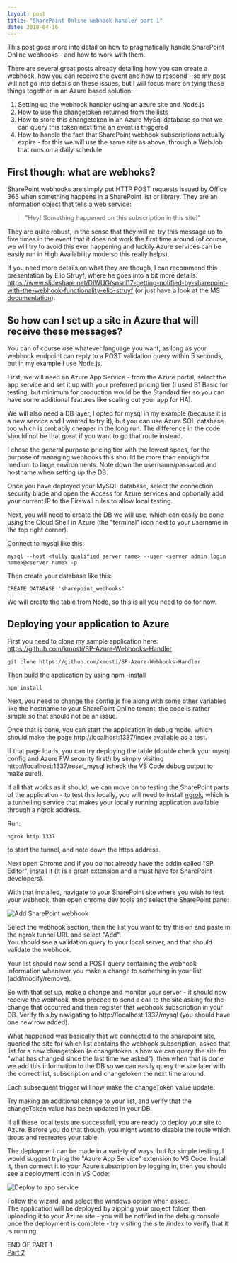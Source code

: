 ```yaml
---
layout: post
title: "SharePoint Online webhook handler part 1"
date: 2018-04-16
---
```


This post goes more into detail on how to pragmatically handle SharePoint Online webhooks - and how to work with them.

There are several great posts already detailing how you can create a webhook, how you can receive the event and how to respond - so my post will not go into details on these issues, but I will focus more on tying these things together in an Azure based solution:

1. Setting up the webhook handler using an azure site and Node.js
2. How to use the changetoken returned from the lists
3. How to store this changetoken in an Azure MySql database so that we can query this token next time an event is triggered
4. How to handle the fact that SharePoint webhook subscriptions actually expire - for this we will use the same site as above, through a WebJob that runs on a daily schedule

## First though: what are webhoks?

SharePoint webhooks are simply put HTTP POST requests issued by Office 365 when something happens in a SharePoint list or library. They are an information object that tells a web service:

>"Hey! Something happened on this subscription in this site!"

They are quite robust, in the sense that they will re-try this message up to five times in the event that it does not work the first time around (of course, we will try to avoid this ever happening and luckily Azure services can be easily run in High Availability mode so this really helps).

If you need more details on what they are though, I can recommend this presentation by Elio Struyf, where he goes into a bit more details: https://www.slideshare.net/DIWUG/spsnl17-getting-notified-by-sharepoint-with-the-webhook-functionality-elio-struyf (or just have a look at the MS [documentation](https://docs.microsoft.com/en-us/sharepoint/dev/apis/webhooks/overview-sharepoint-webhooks)).

## So how can I set up a site in Azure that will receive these messages?

You can of course use whatever language you want, as long as your webhook endpoint can reply to a POST validation query within 5 seconds, but in my example I use Node.js.

First, we will need an Azure App Service - from the Azure portal, select the app service and set it up with your preferred pricing tier (I used B1 Basic for testing, but minimum for production would be the Standard tier so you can have some additional features like scaling out your app for HA).

We will also need a DB layer, I opted for mysql in my example (because it is a new service and I wanted to try it), but you can use Azure SQL database too which is probably cheaper in the long run. The difference in the code should not be that great if you want to go that route instead.

I chose the general purpose pricing tier with the lowest specs, for the purpose of managing webhooks this should be more than enough for medium to large environments. Note down the username/password and hostname when setting up the DB.

Once you have deployed your MySQL database, select the connection security blade and  open the Access for Azure services and optionally add your current IP to the Firewall rules to allow local testing.

Next, you will need to create the DB we will use, which can easily be done using the Cloud Shell in Azure (the "terminal" icon next to your username in the top right corner).

Connect to mysql like this:

```
mysql --host <fully qualified server name> --user <server admin login name>@<server name> -p
```

Then create your database like this:
```
CREATE DATABASE 'sharepoint_webhooks'
```

We will create the table from Node, so this is all you need to do for now.


## Deploying your application to Azure

First you need to clone my sample application here:  
https://github.com/kmosti/SP-Azure-Webhooks-Handler

````
git clone https://github.com/kmosti/SP-Azure-Webhooks-Handler
````

Then build the application by using npm -install
```
npm install
```

Next, you need to change the config.js file along with some other variables like the hostname to your SharePoint Online tenant, the code is rather simple so that should not be an issue.

Once that is done, you can start the application in debug mode, which should make the page http://localhost:1337/index available as a test.

If that page loads, you can try deploying the table (double check your mysql config and Azure FW security first!) by simply visiting http://localhost:1337/reset_mysql (check the VS Code debug output to make sure!).

If all that works as it should, we can move on to testing the SharePoint parts of the application - to test this locally, you will need to install [ngrok](https://ngrok.com/), which is a tunnelling service that makes your locally running application available through a ngrok address.

Run:
````
ngrok http 1337
````
to start the tunnel, and note down the https address.

Next open Chrome and if you do not already have the addin called "SP Editor", [install it](https://chrome.google.com/webstore/detail/sp-editor/ecblfcmjnbbgaojblcpmjoamegpbodhd) (it is a great extension and a must have for SharePoint developers).

With that installed, navigate to your SharePoint site where you wish to test your webhook, then open chrome dev tools and select the SharePoint pane:

<img src="/images/webhooks/add_sp_webhook.png" class="img-responsive" alt="Add SharePoint webhook">

Select the webhook section, then the list you want to try this on and paste in the ngrok tunnel URL and select "Add".  
You should see a validation query to your local server, and that should validate the webhook.

Your list should now send a POST query containing the webhook information whenever you make a change to something in your list (add/modify/remove).

So with that set up, make a change and monitor your server - it should now receive the webhook, then proceed to send a call to the site asking for the change that occurred and then register that webhook subscription in your DB. Verify this by navigating to http://localhost:1337/mysql (you should have one new row added).

What happened was basically that we connected to the sharepoint site, queried the site for which list contains the webhook subscription, asked that list for a new changetoken (a changetoken is how we can query the site for "what has changed since the last time we asked"), then when that is done we add this information to the DB so we can easily query the site later with the correct list, subscription and changetoken the next time around.

Each subsequent trigger will now make the changeToken value update.

Try making an additional change to your list, and verify that the changeToken value has been updated in your DB.

If all these local tests are successfull, you are ready to deploy your site to Azure. Before you do that though, you might want to disable the route which drops and recreates your table.

The deployment can be made in a variety of ways, but for simple testing, I would suggest trying the "Azure App Service" extension to VS Code. Install it, then connect it to your Azure subscription by logging in, then you should see a deployment icon in VS Code:

<img src="/images/webhooks/deploy_to_app_service.png" class="img-responsive" alt="Deploy to app service">

Follow the wizard, and select the windows option when asked.  
The application will be deployed by zipping your project folder, then uploading it to your Azure site - you will be notified in the debug console once the deployment is complete - try visiting the site <url>/index to verify that it is running.

END OF PART 1  
[Part 2](http://spzealot.com/2018/04/17/SharePoint-Online-webhook-eventhandler-part-2.html)